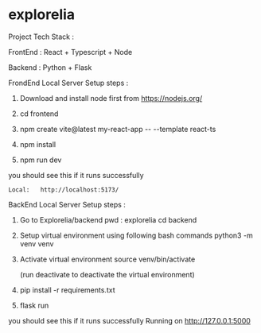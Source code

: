 # explorelia


Project Tech Stack :

FrontEnd  : React + Typescript + Node

Backend : Python + Flask

FrondEnd Local Server Setup steps : 

  1. Download and install node first from https://nodejs.org/

  2. cd frontend

  3. npm create vite@latest my-react-app -- --template react-ts

  4. npm install

  5. npm run dev

   you should see this if it runs successfully

    Local:   http://localhost:5173/



BackEnd Local Server Setup steps :

  1. Go to Explorelia/backend 
     pwd : explorelia
     cd backend

  2. Setup virtual environment using following bash commands
     python3 -m venv venv

  3. Activate virtual environment
     source venv/bin/activate

     (run deactivate to deactivate the virtual environment)

  4. pip install -r requirements.txt

  5. flask run

  you should see this if it runs successfully
  Running on http://127.0.0.1:5000


